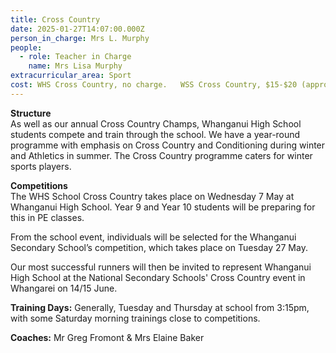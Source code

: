 ```yaml
---
title: Cross Country
date: 2025-01-27T14:07:00.000Z
person_in_charge: Mrs L. Murphy
people:
  - role: Teacher in Charge
    name: Mrs Lisa Murphy
extracurricular_area: Sport
cost: WHS Cross Country, no charge.   WSS Cross Country, $15-$20 (approx)
---
```

**Structure**  
As well as our annual Cross Country Champs, Whanganui High School students compete and train through the school.  We have a year-round programme with emphasis on Cross Country and Conditioning during winter and Athletics in summer.  The Cross Country programme caters for winter sports players.



**Competitions**   
The WHS School Cross Country takes place on Wednesday 7 May at Whanganui High School.
Year 9 and Year 10 students will be preparing for this in PE classes.  

From the school event, individuals will be selected for the Whanganui Secondary School’s competition, which takes place on Tuesday 27 May.  

Our most successful runners will then be invited to represent Whanganui High School 
at the National Secondary Schools' Cross Country event in Whangarei on 14/15 June.


**Training Days:** Generally, Tuesday and Thursday at school from 3:15pm, with some Saturday morning trainings close to competitions.

**Coaches:** Mr Greg Fromont & Mrs Elaine Baker
